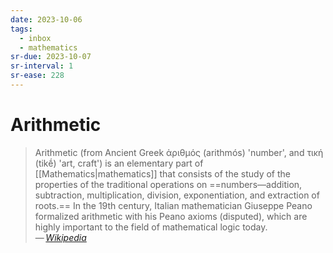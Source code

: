 ```yaml
---
date: 2023-10-06
tags:
  - inbox
  - mathematics
sr-due: 2023-10-07
sr-interval: 1
sr-ease: 228
---
```


# Arithmetic

> Arithmetic (from Ancient Greek ἀριθμός (arithmós) 'number', and τική (tikḗ)
> 'art, craft') is an elementary part of [[Mathematics|mathematics]] that
> consists of the study of the properties of the traditional operations on
> ==numbers—addition, subtraction, multiplication, division, exponentiation, and extraction of roots.==
> In the 19th century, Italian mathematician Giuseppe Peano
> formalized arithmetic with his Peano axioms (disputed), which are highly
> important to the field of mathematical logic today.\
— <cite>[Wikipedia](https://en.wikipedia.org/wiki/Arithmetic)</cite>
